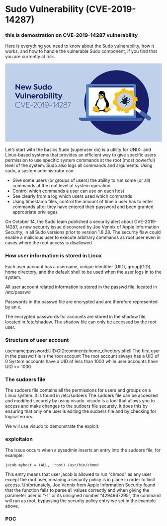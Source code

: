 # Sudo Vulnerability (CVE-2019-14287)
### this is demostration on CVE-2019-14287 vulnerability

Here is everything you need to know about the Sudo vulnerability, how it works, and how to handle the vulnerable Sudo component, if you find that you are currently at risk.

![](Images/itemeditorimage_5da833eadf9da.png)

Let’s start with the basics.Sudo (superuser do) is a utility for UNIX- and Linux-based systems that provides an efficient way to give specific users permission to use specific system commands at the root (most powerful) level of the system. Sudo also logs all commands and arguments. Using sudo, a system administrator can: 

- Give some users (or groups of users) the ability to run some (or all) commands at the root level of system operation
- Control which commands a user can use on each host
- See clearly from a log which users used which commands
- Using timestamp files, control the amount of time a user has to enter commands after they have entered their password and been granted appropriate privileges

On October 14, the Sudo team published a security alert about CVE-2019-14287, a new security issue discovered by Joe Vennix of Apple Information Security, in all Sudo versions prior to version 1.8.28. The security flaw could enable a malicious user to execute arbitrary commands as root user even in cases where the root access is disallowed.

### How user information is stored in Linux

Each user account has a username, unique identifier (UID), group(GID), home directory, and the default shell to be used when the user logs in to the system.

All user account related information is stored in the passwd file, located in /etc/passwd

Passwords in the passwd file are encrypted and are therefore represented by an x.

The encrypted passwords for accounts are stored in the shadow file, located in /etc/shadow. The shadow file can only be accessed by the root user.

### Structure of user account

username:password:UID:GID:comments:home_directory:shell
The first user in the passwd file is the root account
The root account always has a UID of 0
System accounts have a UID of less than 1000 while user accounts have UID >= 1000

### The sudoers file

The sudoers file contains all the permissions for users and groups on a Linux system. it is found in /etc/sudoers
The sudoers file can be accessed and modified securely by using visudo.
visudo is a tool that allows you to access and make changes to the sudoers file securely, it does this by ensuring that only one user is editing the sudoers file and by checking for logical errors.

We will use visudo to demonstrate the exploit.

### exploitaion

The issue occurs when a sysadmin inserts an entry into the sudoers file, for example:
```
jacob myhost = (ALL, !root) /usr/bin/chmod
```
This entry means that user jacob is allowed to run “chmod” as any user except the root user, meaning a security policy is in place in order to limit access.
Unfortunately, Joe Vennix from Apple Information Security found that the function fails to parse all values correctly and when giving the parameter user id “-1” or its unsigned number “4294967295”, the command will run as root, bypassing the security policy entry we set in the example above. 

### POC



